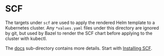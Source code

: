 # SCF

The targets under `scf` are used to apply the rendered Helm template to a Kubernetes cluster.
Any `*values.yaml` files under this directory are ignored by git, but used by Bazel to render the
SCF chart before applying to the cluster with kubectl.

The [docs](./docs/) sub-directory contains more details. Start with
[Installing SCF](./docs/installing.md).
